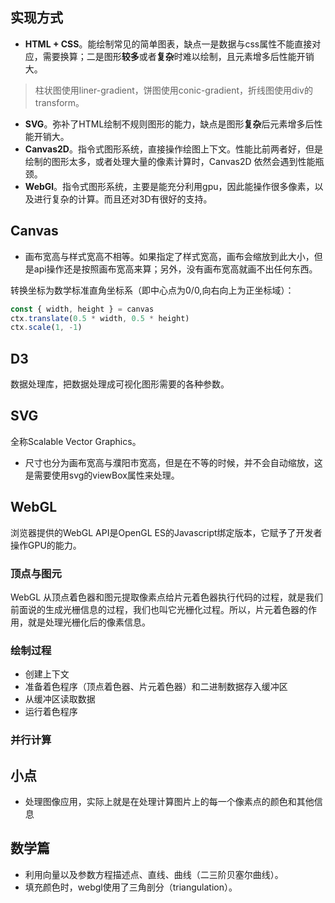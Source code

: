 ## 实现方式
- **HTML + CSS**。能绘制常见的简单图表，缺点一是数据与css属性不能直接对应，需要换算；二是图形**较多**或者**复杂**时难以绘制，且元素增多后性能开销大。
> 柱状图使用liner-gradient，饼图使用conic-gradient，折线图使用div的transform。
- **SVG**。弥补了HTML绘制不规则图形的能力，缺点是图形**复杂**后元素增多后性能开销大。
- **Canvas2D**。指令式图形系统，直接操作绘图上下文。性能比前两者好，但是绘制的图形太多，或者处理大量的像素计算时，Canvas2D 依然会遇到性能瓶颈。
- **WebGl**。指令式图形系统，主要是能充分利用gpu，因此能操作很多像素，以及进行复杂的计算。而且还对3D有很好的支持。

## Canvas
- 画布宽高与样式宽高不相等。如果指定了样式宽高，画布会缩放到此大小，但是api操作还是按照画布宽高来算；另外，没有画布宽高就画不出任何东西。

转换坐标为数学标准直角坐标系（即中心点为0/0,向右向上为正坐标域）：
``` javascript
const { width, height } = canvas
ctx.translate(0.5 * width, 0.5 * height)
ctx.scale(1, -1)
```

## D3
数据处理库，把数据处理成可视化图形需要的各种参数。

## SVG
全称Scalable Vector Graphics。
- 尺寸也分为画布宽高与濮阳市宽高，但是在不等的时候，并不会自动缩放，这是需要使用svg的viewBox属性来处理。

## WebGL
浏览器提供的WebGL API是OpenGL ES的Javascript绑定版本，它赋予了开发者操作GPU的能力。

### 顶点与图元
WebGL 从顶点着色器和图元提取像素点给片元着色器执行代码的过程，就是我们前面说的生成光栅信息的过程，我们也叫它光栅化过程。所以，片元着色器的作用，就是处理光栅化后的像素信息。

### 绘制过程
- 创建上下文
- 准备着色程序（顶点着色器、片元着色器）和二进制数据存入缓冲区
- 从缓冲区读取数据
- 运行着色程序

### 并行计算

## 小点
- 处理图像应用，实际上就是在处理计算图片上的每一个像素点的颜色和其他信息

## 数学篇
- 利用向量以及参数方程描述点、直线、曲线（二三阶贝塞尔曲线）。
- 填充颜色时，webgl使用了三角剖分（triangulation）。